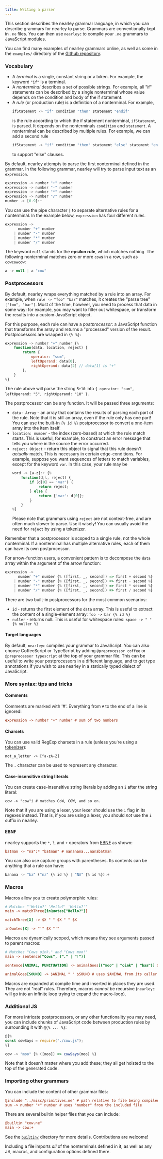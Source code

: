 ```yaml
---
title: Writing a parser
---
```


This section describes the nearley grammar language, in which you can describe
grammars for nearley to parse. Grammars are conventionally kept in `.ne` files.
You can then use `nearleyc` to compile your `.ne` grammars to JavaScript
modules.

You can find many examples of nearley grammars online, as well as some in the
`examples/` directory of the [Github
repository](http://github.com/Hardmath123/nearley).

### Vocabulary

- A *terminal* is a single, constant string or a token. For example, the
  keyword `"if"` is a terminal.
- A *nonterminal* describes a set of possible strings. For example, all "if"
  statements can be described by a single nonterminal whose value depends on
  the condition and body of the if statement.
- A *rule* (or production rule) is a definition of a nonterminal. For example,
  ```js
  ifStatement -> "if" condition "then" statement "endif"
  ```
  is the rule according to which the if statement nonterminal, `ifStatement`,
  is parsed. It depends on the nonterminals `condition` and `statement`. A
  nonterminal can be described by multiple rules. For example, we can add a
  second rule
  ```js
  ifStatement -> "if" condition "then" statement "else" statement "endif"
  ```
  to support "else" clauses.

By default, nearley attempts to parse the first nonterminal defined in the
grammar. In the following grammar, nearley will try to parse input text as an
`expression`.

```js
expression -> number "+" number
expression -> number "-" number
expression -> number "*" number
expression -> number "/" number
number -> [0-9]:+
```

You can use the pipe character `|` to separate alternative rules for a
nonterminal. In the example below, `expression` has four different rules.

```js
expression ->
      number "+" number
    | number "-" number
    | number "*" number
    | number "/" number
```

The keyword `null` stands for the **epsilon rule**, which matches nothing. The
following nonterminal matches zero or more `cow`s in a row, such as
`cowcowcow`:

```js
a -> null | a "cow"
```

### Postprocessors

By default, nearley wraps everything matched by a rule into an array. For
example, when `rule -> "foo" "bar"` matches, it creates the "parse tree"
`["foo", "bar"]`.  Most of the time, however, you need to process that data in
some way: for example, you may want to filter out whitespace, or transform the
results into a custom JavaScript object.

For this purpose, each rule can have a *postprocessor*: a JavaScript function
that transforms the array and returns a "processed" version of the result.
Postprocessors are wrapped in `{% %}`:

```js
expression -> number "+" number {%
    function(data, location, reject) {
        return {
            operator: "sum",
            leftOperand: data[0],
            rightOperand: data[2] // data[1] is "+"
        };
    }
%}
```

The rule above will parse the string `5+10` into `{ operator: "sum",
leftOperand: "5", rightOperand: "10" }`.

The postprocessor can be any function. It will be passed three arguments:

- `data: Array` - an array that contains the results of parsing each part of
  the rule. Note that it is still an array, even if the rule only has one part!
  You can use the built-in `{% id %}` postprocessor to convert a one-item array
  into the item itself.
- `location: number` - the index (zero-based) at which the rule match starts.
  This is useful, for example, to construct an error message that tells you where
  in the source the error occurred.
- `reject: Object` - return this object to signal that this rule doesn't
  *actually* match. This is necessary in certain edge-conditions. For example,
  suppose you want sequences of letters to match variables, except for the
  keyword `var`. In this case, your rule may be
  ```js
  word -> [a-z]:+ {%
      function(d,l, reject) {
          if (d[0] == 'var') {
              return reject;
          } else {
              return {'var': d[0]};
          }
      }
  %}
  ```
  Please note that grammars using `reject` are not context-free, and are often
  much slower to parse. Use it wisely! You can usually avoid the need for
  `reject` by using a [tokenizer](tokenizers).

Remember that a postprocessor is scoped to a single rule, not the whole
nonterminal. If a nonterminal has multiple alternative rules, each of them can
have its own postprocessor.

For arrow-function users, a convenient pattern is to decompose the `data` array
within the argument of the arrow function:

```js
expression ->
      number "+" number {% ([first, _, second]) => first + second %}
    | number "-" number {% ([first, _, second]) => first - second %}
    | number "*" number {% ([first, _, second]) => first * second %}
    | number "/" number {% ([first, _, second]) => first / second %}
```

There are two built-in postprocessors for the most common scenarios:

- `id` - returns the first element of the `data` array. This is useful to
  extract the content of a single-element array: `foo -> bar {% id %}`
- `nuller` - returns null. This is useful for whitespace rules: `space -> " "
  {% nuller %}`

#### Target languages

By default, `nearleyc` compiles your grammar to JavaScript. You can also choose
CoffeeScript or TypeScript by adding `@preprocessor coffee` or `@preprocessor
typescript` at the top of your grammar file. This can be useful to write your
postprocessors in a different language, and to get type annotations if you wish
to use nearley in a statically typed dialect of JavaScript.

### More syntax: tips and tricks

#### Comments

Comments are marked with '#'. Everything from `#` to the end of a line is
ignored:

```ini
expression -> number "+" number # sum of two numbers
```

#### Charsets

You can use valid RegExp charsets in a rule (unless you're using a
[tokenizer](tokenizers)):

    not_a_letter -> [^a-zA-Z]

The `.` character can be used to represent any character.

#### Case-insensitive string literals

You can create case-insensitive string literals by adding an `i` after the
string literal:

    cow -> "cow"i # matches CoW, COW, and so on.

Note that if you are using a lexer, your lexer should use the `i` flag in its
regexes instead. That is, if you are using a lexer, you should *not* use the
`i` suffix in nearley.

#### EBNF

nearley supports the `*`, `?`, and `+` operators from
[EBNF](https://en.wikipedia.org/wiki/Extended_Backus–Naur_form) as shown:

```ini
batman -> "na":* "batman" # nananana...nanabatman
```

You can also use capture groups with parentheses. Its contents can be anything
that a rule can have:

```js
banana -> "ba" ("na" {% id %} | "NA" {% id %}):+
```

### Macros

Macros allow you to create polymorphic rules:

```ini
# Matches "'Hello?' 'Hello?' 'Hello?'"
main -> matchThree[inQuotes["Hello?"]]

matchThree[X] -> $X " " $X " " $X

inQuotes[X] -> "'" $X "'"
```

Macros are dynamically scoped, which means they see arguments passed to parent
macros:

```ini
# Matches "Cows oink." and "Cows moo!"
main -> sentence["Cows", ("." | "!")]

sentence[ANIMAL, PUNCTUATION] -> animalGoes[("moo" | "oink" | "baa")] $PUNCTUATION

animalGoes[SOUND] -> $ANIMAL " " $SOUND # uses $ANIMAL from its caller
```

Macros are expanded at compile time and inserted in places they are used. They
are not "real" rules. Therefore, macros *cannot* be recursive (`nearleyc` will
go into an infinite loop trying to expand the macro-loop).

### Additional JS

For more intricate postprocessors, or any other functionality you may need, you
can include chunks of JavaScript code between production rules by surrounding
it with `@{% ... %}`:

```js
@{%
const cowSays = require("./cow.js");
%}

cow -> "moo" {% ([moo]) => cowSays(moo) %}
```

Note that it doesn't matter where you add these; they all get hoisted to the
top of the generated code.

### Importing other grammars

You can include the content of other grammar files:

```ini
@include "../misc/primitives.ne" # path relative to file being compiled
sum -> number "+" number # uses "number" from the included file
```

There are several builtin helper files that you can include:

```ini
@builtin "cow.ne"
main -> cow:+
```

See the [`builtin/`](builtin) directory for more details. Contributions are
welcome!

Including a file imports *all* of the nonterminals defined in it, as well as
any JS, macros, and configuration options defined there.


